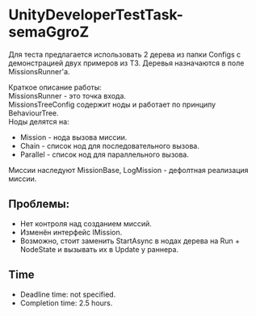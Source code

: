 # UnityDeveloperTestTask-semaGgroZ

Для теста предлагается использовать 2 дерева из папки Configs с демонстрацией двух примеров из ТЗ. Деревья назначаются в поле MissionsRunner'а.  

Краткое описание работы:  
MissionsRunner - это точка входа.  
MissionsTreeConfig содержит ноды и работает по принципу BehaviourTree.  
Ноды делятся на:  
- Mission - нода вызова миссии.  
- Chain - список нод для последовательного вызова.  
- Parallel - список нод для параллельного вызова.

Миссии наследуют MissionBase, LogMission - дефолтная реализация миссии.  

## Проблемы:
- Нет контроля над созданием миссий.
- Изменён интерфейс IMission.  
- Возможно, стоит заменить StartAsync в нодах дерева на Run + NodeState и вызывать их в Update у раннера.  

## Time
- Deadline time: not specified.
- Completion time: 2.5 hours.
